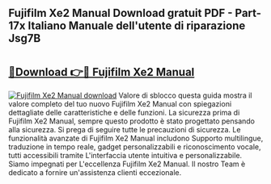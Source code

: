 ## Fujifilm Xe2 Manual Download gratuit PDF - Part-17x Italiano Manuale dell'utente di riparazione Jsg7B

# <h2><a href="http://df9utk.blite.top/?on=Fujifilm+Xe2+Manual">🔗Download 👉🔴 Fujifilm Xe2 Manual</a></h2>

[![Fujifilm Xe2 Manual download](https://i.imgur.com/lujVjoI.png)](http://df9utk.blite.top/?on=Fujifilm+Xe2+Manual)
Valore di sblocco questa guida mostra il valore completo del tuo nuovo Fujifilm Xe2 Manual con spiegazioni dettagliate delle caratteristiche e delle funzioni. La sicurezza prima di Fujifilm Xe2 Manual, sempre questo prodotto è stato progettato pensando alla sicurezza. Si prega di seguire tutte le precauzioni di sicurezza. Le funzionalità avanzate di Fujifilm Xe2 Manual includono Supporto multilingue, traduzione in tempo reale, gadget personalizzabili e riconoscimento vocale, tutti accessibili tramite L'interfaccia utente intuitiva e personalizzabile. Siamo impegnati per L'eccellenza Fujifilm Xe2 Manual. Il nostro Team è dedicato a fornire un'assistenza clienti eccezionale.
